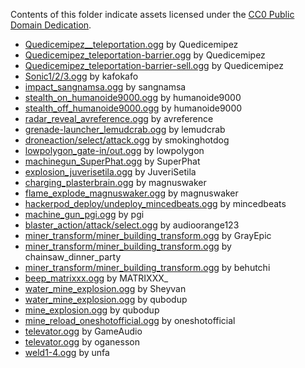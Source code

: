 Contents of this folder indicate assets licensed under the [CC0 Public Domain Dedication](https://creativecommons.org/publicdomain/zero/1.0/).

* [Quedicemipez__teleportation.ogg](https://freesound.org/people/quedicemipez/sounds/522704/) by Quedicemipez
* [Quedicemipez_teleportation-barrier.ogg](https://freesound.org/people/quedicemipez/sounds/522704/) by Quedicemipez
* [Quedicemipez_teleportation-barrier-sell.ogg](https://freesound.org/people/quedicemipez/sounds/522704/) by Quedicemipez
* [Sonic1/2/3.ogg](https://freesound.org/people/tutarap/sounds/341956/) by kafokafo
* [impact_sangnamsa.ogg](https://freesound.org/people/sangnamsa/sounds/473941/) by sangnamsa
* [stealth_on_humanoide9000.ogg](https://freesound.org/people/humanoide9000/sounds/422245/) by humanoide9000
* [stealth_off_humanoide9000.ogg](https://freesound.org/people/humanoide9000/sounds/422245/) by humanoide9000
* [radar_reveal_avreference.ogg](https://freesound.org/people/avreference/sounds/575419/) by avreference
* [grenade-launcher_lemudcrab.ogg](https://freesound.org/people/LeMudCrab/sounds/163458/) by lemudcrab
* [droneaction/select/attack.ogg](https://freesound.org/people/smokinghotdog/sounds/584921/) by smokinghotdog
* [lowpolygon_gate-in/out.ogg](https://freesound.org/people/lowpolygon/sounds/421722/) by lowpolygon
* [machinegun_SuperPhat.ogg](https://freesound.org/people/SuperPhat/sounds/417689/) by SuperPhat
* [explosion_juverisetila.ogg](https://freesound.org/people/JuveriSetila/sounds/514133/) by JuveriSetila
* [charging_plasterbrain.ogg](https://freesound.org/people/magnuswaker/sounds/588242/) by magnuswaker
* [flame_explode_magnuswaker.ogg](https://freesound.org/people/magnuswaker/sounds/592572/) by magnuswaker
* [hackerpod_deploy/undeploy_mincedbeats.ogg](https://freesound.org/people/mincedbeats/sounds/630563/) by mincedbeats
* [machine_gun_pgi.ogg](https://freesound.org/people/pgi/sounds/212607/) by pgi
* [blaster_action/attack/select.ogg](https://freesound.org/people/audioorange123/sounds/218742/) by audioorange123
* [miner_transform/miner_building_transform.ogg](https://freesound.org/people/GrayEpic/sounds/696291/) by GrayEpic
* [miner_transform/miner_building_transform.ogg](https://freesound.org/people/chainsaw_dinner_party/sounds/403075/) by chainsaw_dinner_party
* [miner_transform/miner_building_transform.ogg](https://freesound.org/people/behutchi/sounds/442259/) by behutchi
* [beep_matrixxx.ogg](https://freesound.org/people/MATRIXXX_/sounds/657948/) by MATRIXXX_
* [water_mine_explosion.ogg](https://freesound.org/people/Sheyvan/sounds/519008/) by Sheyvan
* [water_mine_explosion.ogg](https://freesound.org/people/qubodup/sounds/182429/) by qubodup
* [mine_explosion.ogg](https://freesound.org/people/qubodup/sounds/182429/) by qubodup
* [mine_reload_oneshotofficial.ogg](https://freesound.org/people/oneshotofficial/sounds/616757/) by oneshotofficial
* [televator.ogg](https://freesound.org/people/GameAudio/sounds/220161/) by GameAudio
* [televator.ogg](https://freesound.org/people/oganesson/sounds/555017/) by oganesson
* [weld1-4.ogg](https://freesound.org/people/unfa/sounds/264827/) by unfa
